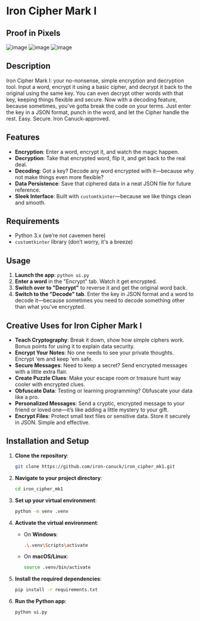 # Iron Cipher Mark I

## Proof in Pixels
![image](https://github.com/user-attachments/assets/c0a11e87-cd73-45fb-a7f0-87b83f81a8c9)
![image](https://github.com/user-attachments/assets/f91d519e-9336-4fcc-ad7a-11d30f6a4578)
![image](https://github.com/user-attachments/assets/e1ef44cb-c477-42e5-b738-b7d1aaf8ee80)



## Description

Iron Cipher Mark I: your no-nonsense, simple encryption and decryption tool. Input a word, encrypt it using a basic cipher, and decrypt it back to the original using the same key. You can even decrypt other words with that key, keeping things flexible and secure.
Now with a decoding feature, because sometimes, you've gotta break the code on your terms. Just enter the key in a JSON format, punch in the word, and let the Cipher handle the rest. Easy. Secure. Iron Canuck-approved.

## Features

- **Encryption**: Enter a word, encrypt it, and watch the magic happen.
- **Decryption**: Take that encrypted word, flip it, and get back to the real deal.
- **Decoding**: Got a key? Decode any word encrypted with it—because why not make things even more flexible?
- **Data Persistence**: Save that ciphered data in a neat JSON file for future reference.
- **Sleek Interface**: Built with `customtkinter`—because we like things clean and smooth.

## Requirements

- Python 3.x (we’re not cavemen here)
- `customtkinter` library (don’t worry, it's a breeze)

## Usage

1. **Launch the app**: `python ui.py`
2. **Enter a word** in the "Encrypt" tab. Watch it get encrypted.
3. **Switch over to "Decrypt"** to reverse it and get the original word back.
4. **Switch to the "Decode" tab**. Enter the key in JSON format and a word to decode it—because sometimes you need to decode something other than what you’ve encrypted.
   
## Creative Uses for Iron Cipher Mark I

- **Teach Cryptography**: Break it down, show how simple ciphers work. Bonus points for using it to explain data security.
- **Encrypt Your Notes**: No one needs to see your private thoughts. Encrypt 'em and keep 'em safe.
- **Secure Messages**: Need to keep a secret? Send encrypted messages with a little extra flair.
- **Create Puzzle Clues**: Make your escape room or treasure hunt way cooler with encrypted clues.
- **Obfuscate Data**: Testing or learning programming? Obfuscate your data like a pro.
- **Personalized Messages**: Send a cryptic, encrypted message to your friend or loved one—it’s like adding a little mystery to your gift.
- **Encrypt Files**: Protect small text files or sensitive data. Store it securely in JSON. Simple and effective.

## Installation and Setup

1. **Clone the repository**:

    ```bash
    git clone https://github.com/iron-canuck/iron_cipher_mk1.git
    ```

2. **Navigate to your project directory**:

    ```bash
    cd iron_cipher_mk1
    ```

3. **Set up your virtual environment**:

    ```bash
    python -m venv .venv
    ```

4. **Activate the virtual environment**:

    - On **Windows**:

        ```bash
        .\.venv\Scripts\activate
        ```

    - On **macOS/Linux**:

        ```bash
        source .venv/bin/activate
        ```

5. **Install the required dependencies**:

    ```bash
    pip install -r requirements.txt
    ```

6. **Run the Python app**:

    ```bash
    python ui.py
    ```
